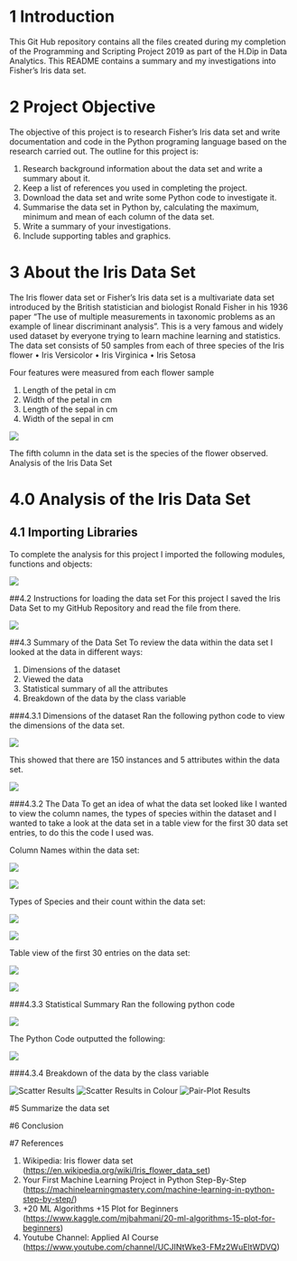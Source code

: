 # 1 Introduction
This Git Hub repository contains all the files created during my completion of the Programming and Scripting Project 2019 as part of the H.Dip in Data Analytics.  This README contains a summary and my investigations into Fisher’s Iris data set.

# 2 Project Objective
The objective of this project is to research Fisher’s Iris data set and write documentation and code in the Python programing language based on the research carried out.  The outline for this project is:
1. Research background information about the data set and write a summary about it.
2. Keep a list of references you used in completing the project.
3. Download the data set and write some Python code to investigate it.
4. Summarise the data set in Python by, calculating the maximum, minimum and mean of each column of the data set. 
5. Write a summary of your investigations.
6. Include supporting tables and graphics.

# 3 About the Iris Data Set
The Iris flower data set or Fisher’s Iris data set is a multivariate data set introduced by the British statistician and biologist Ronald Fisher in his 1936 paper “The use of multiple measurements in taxonomic problems as an example of linear discriminant analysis”. This is a very famous and widely used dataset by everyone trying to learn machine learning and statistics. The data set consists of 50 samples from each of three species of the Iris flower 
•	Iris Versicolor 
•	Iris Virginica 
•	Iris Setosa

Four features were measured from each flower sample 
1.	Length of the petal in cm
2.	Width of the petal in cm
3.	Length of the sepal in cm
4.	Width of the sepal in cm
 
![](Images/Iris.jpg)

The fifth column in the data set is the species of the flower observed.
Analysis of the Iris Data Set

# 4.0 Analysis of the Iris Data Set
## 4.1 Importing Libraries
To complete the analysis for this project I imported the following modules, functions and objects:

![](Images/Libraries.PNG)

##4.2 Instructions for loading the data set
For this project I saved the Iris Data Set to my GitHub Repository and read the file from there.

![](Images/DataSet.PNG)

##4.3 Summary of the Data Set
To review the data within the data set I looked at the data in different ways:
1. Dimensions of the dataset
2. Viewed the data 
3. Statistical summary of all the attributes
4. Breakdown of the data by the class variable

###4.3.1 Dimensions of the dataset
Ran the following python code to view the dimensions of the data set.

![](Images/Shape.PNG) 

This showed that there are 150 instances and 5 attributes within the data set.

![](Images/ShapeResult.PNG) 

###4.3.2 The Data
To get an idea of what the data set looked like I wanted to view the column names, the types of species within the dataset and I wanted to take a look at the data set in a table view for the first 30 data set entries, to do this the code I used was.

Column Names within the data set:

![](Images/ColumnNamesCode.PNG) 

![](ColumnNamesOutput.PNG) 

Types of Species and their count within the data set:

![](SpeciesCode.PNG) 

![](SpeciesOuput.PNG) 

Table view of the first 30 entries on the data set:

![](First30code.PNG) 

![](First30code.PNG) 

###4.3.3 Statistical Summary
Ran the following python code 

![](Images/Stats.PNG) 

The Python Code outputted the following:

![](Images/StatisticSummary.PNG) 

###4.3.4 Breakdown of the data by the class variable


 

![Scatter Results](Images/Scatter.png)
![Scatter Results in Colour](Images/ColourScatter.png)
![Pair-Plot Results](Images/PairPlot.PNG)

#5 Summarize the data set

#6 Conclusion

#7 References
1.	Wikipedia: Iris flower data set (https://en.wikipedia.org/wiki/Iris_flower_data_set)
2.	Your First Machine Learning Project in Python Step-By-Step (https://machinelearningmastery.com/machine-learning-in-python-step-by-step/)
3.	+20 ML Algorithms +15 Plot for Beginners (https://www.kaggle.com/mjbahmani/20-ml-algorithms-15-plot-for-beginners)
4. Youtube Channel: Applied AI Course (https://www.youtube.com/channel/UCJINtWke3-FMz2WuEltWDVQ)


